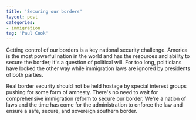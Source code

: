 ```yaml
---
title: 'Securing our borders'
layout: post
categories:
- immigration
tag: 'Paul Cook'
---
```


Getting control of our borders is a key national security challenge. America is the most powerful nation in the world and has the resources and ability to secure the border; it's a question of political will. For too long, politicians have looked the other way while immigration laws are ignored by presidents of both parties.  
  
Real border security should not be held hostage by special interest groups pushing for some form of amnesty. There's no need to wait for comprehensive immigration reform to secure our border. We're a nation of laws and the time has come for the administration to enforce the law and ensure a safe, secure, and sovereign southern border.